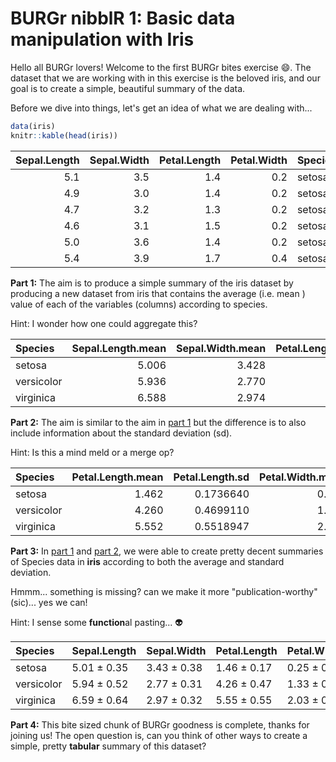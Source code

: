 BURGr nibblR 1: Basic data manipulation with Iris
===============================================

Hello all BURGr lovers! Welcome to the first BURGr bites exercise :smile:. The dataset that we are working with in this exercise is the beloved iris, and our goal is to create a simple, beautiful summary of the data.

Before we dive into things, let's get an idea of what we are dealing with...

``` r
data(iris)
knitr::kable(head(iris))
```

|  Sepal.Length|  Sepal.Width|  Petal.Length|  Petal.Width| Species |
|-------------:|------------:|-------------:|------------:|:--------|
|           5.1|          3.5|           1.4|          0.2| setosa  |
|           4.9|          3.0|           1.4|          0.2| setosa  |
|           4.7|          3.2|           1.3|          0.2| setosa  |
|           4.6|          3.1|           1.5|          0.2| setosa  |
|           5.0|          3.6|           1.4|          0.2| setosa  |
|           5.4|          3.9|           1.7|          0.4| setosa  |

**Part 1:**<a id="part1"></a> The aim is to produce a simple summary of the iris dataset by producing a new dataset from iris that contains the average (i.e. mean ) value of each of the variables (columns) according to species.

Hint: I wonder how one could aggregate this?

| Species    |  Sepal.Length.mean|  Sepal.Width.mean|  Petal.Length.mean|  Petal.Width.mean|
|:-----------|------------------:|-----------------:|------------------:|-----------------:|
| setosa     |              5.006|             3.428|              1.462|             0.246|
| versicolor |              5.936|             2.770|              4.260|             1.326|
| virginica  |              6.588|             2.974|              5.552|             2.026|

**Part 2:**<a id="part2"></a> The aim is similar to the aim in [part 1](#part1) but the difference is to also include information about the standard deviation (sd).

Hint: Is this a mind meld or a merge op?

| Species    |  Petal.Length.mean|  Petal.Length.sd|  Petal.Width.mean|  Petal.Width.sd|  Sepal.Length.mean|  Sepal.Length.sd|  Sepal.Width.mean|  Sepal.Width.sd|
|:-----------|------------------:|----------------:|-----------------:|---------------:|------------------:|----------------:|-----------------:|---------------:|
| setosa     |              1.462|        0.1736640|             0.246|       0.1053856|              5.006|        0.3524897|             3.428|       0.3790644|
| versicolor |              4.260|        0.4699110|             1.326|       0.1977527|              5.936|        0.5161711|             2.770|       0.3137983|
| virginica  |              5.552|        0.5518947|             2.026|       0.2746501|              6.588|        0.6358796|             2.974|       0.3224966|

**Part 3:**<a id="part3"></a> In [part 1](#part1) and [part 2](#part2), we were able to create pretty decent summaries of Species data in **iris** according to both the average and standard deviation.

Hmmm... something is missing? can we make it more "publication-worthy" (sic)... yes we can!

Hint: I sense some **function**al pasting... :alien:

| Species    | Sepal.Length | Sepal.Width | Petal.Length | Petal.Width |
|:-----------|:-------------|:------------|:-------------|:------------|
| setosa     | 5.01 ± 0.35  | 3.43 ± 0.38 | 1.46 ± 0.17  | 0.25 ± 0.11 |
| versicolor | 5.94 ± 0.52  | 2.77 ± 0.31 | 4.26 ± 0.47  | 1.33 ± 0.2  |
| virginica  | 6.59 ± 0.64  | 2.97 ± 0.32 | 5.55 ± 0.55  | 2.03 ± 0.27 |

**Part 4:** This bite sized chunk of BURGr goodness is complete, thanks for joining us! The open question is, can you think of other ways to create a simple, pretty **tabular** summary of this dataset?

